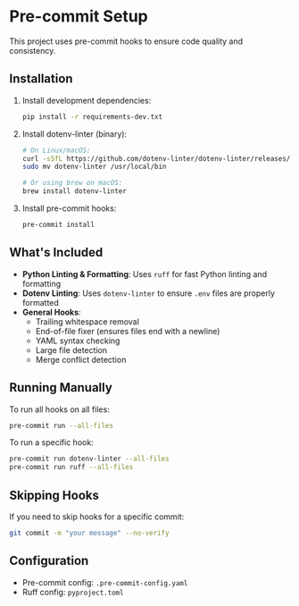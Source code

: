 # Pre-commit Setup

This project uses pre-commit hooks to ensure code quality and consistency.

## Installation

1. Install development dependencies:
   ```bash
   pip install -r requirements-dev.txt
   ```

2. Install dotenv-linter (binary):
   ```bash
   # On Linux/macOS:
   curl -sSfL https://github.com/dotenv-linter/dotenv-linter/releases/latest/download/dotenv-linter-$(uname -s)-x86_64.tar.gz | tar xzf - dotenv-linter
   sudo mv dotenv-linter /usr/local/bin
   
   # Or using brew on macOS:
   brew install dotenv-linter
   ```

3. Install pre-commit hooks:
   ```bash
   pre-commit install
   ```

## What's Included

- **Python Linting & Formatting**: Uses `ruff` for fast Python linting and formatting
- **Dotenv Linting**: Uses `dotenv-linter` to ensure `.env` files are properly formatted
- **General Hooks**: 
  - Trailing whitespace removal
  - End-of-file fixer (ensures files end with a newline)
  - YAML syntax checking
  - Large file detection
  - Merge conflict detection

## Running Manually

To run all hooks on all files:
```bash
pre-commit run --all-files
```

To run a specific hook:
```bash
pre-commit run dotenv-linter --all-files
pre-commit run ruff --all-files
```

## Skipping Hooks

If you need to skip hooks for a specific commit:
```bash
git commit -m "your message" --no-verify
```

## Configuration

- Pre-commit config: `.pre-commit-config.yaml`
- Ruff config: `pyproject.toml`